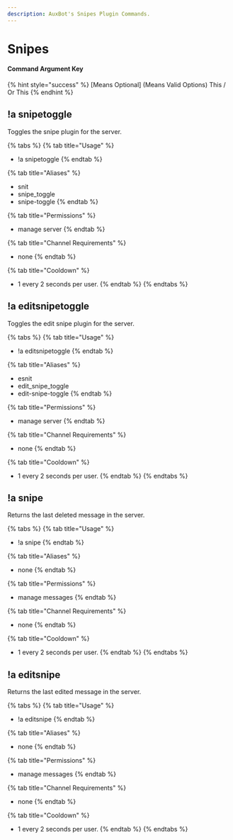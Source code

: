 ```yaml
---
description: AuxBot's Snipes Plugin Commands.
---
```


# Snipes

#### Command Argument Key

{% hint style="success" %}
\[Means Optional\]  \(Means Valid Options\) This / Or This
{% endhint %}

## !a snipetoggle

Toggles the snipe plugin for the server.

{% tabs %}
{% tab title="Usage" %}
* !a snipetoggle
{% endtab %}

{% tab title="Aliases" %}
* snit
* snipe\_toggle
* snipe-toggle
{% endtab %}

{% tab title="Permissions" %}
* manage server
{% endtab %}

{% tab title="Channel Requirements" %}
* none
{% endtab %}

{% tab title="Cooldown" %}
* 1 every 2 seconds per user.
{% endtab %}
{% endtabs %}

## !a editsnipetoggle

Toggles the edit snipe plugin for the server.

{% tabs %}
{% tab title="Usage" %}
* !a editsnipetoggle
{% endtab %}

{% tab title="Aliases" %}
* esnit
* edit\_snipe\_toggle
* edit-snipe-toggle
{% endtab %}

{% tab title="Permissions" %}
* manage server
{% endtab %}

{% tab title="Channel Requirements" %}
* none
{% endtab %}

{% tab title="Cooldown" %}
* 1 every 2 seconds per user.
{% endtab %}
{% endtabs %}

## !a snipe

Returns the last deleted message in the server.

{% tabs %}
{% tab title="Usage" %}
* !a snipe
{% endtab %}

{% tab title="Aliases" %}
* none
{% endtab %}

{% tab title="Permissions" %}
* manage messages
{% endtab %}

{% tab title="Channel Requirements" %}
* none
{% endtab %}

{% tab title="Cooldown" %}
* 1 every 2 seconds per user.
{% endtab %}
{% endtabs %}

## !a editsnipe

Returns the last edited message in the server.

{% tabs %}
{% tab title="Usage" %}
* !a editsnipe
{% endtab %}

{% tab title="Aliases" %}
* none
{% endtab %}

{% tab title="Permissions" %}
* manage messages
{% endtab %}

{% tab title="Channel Requirements" %}
* none
{% endtab %}

{% tab title="Cooldown" %}
* 1 every 2 seconds per user.
{% endtab %}
{% endtabs %}

